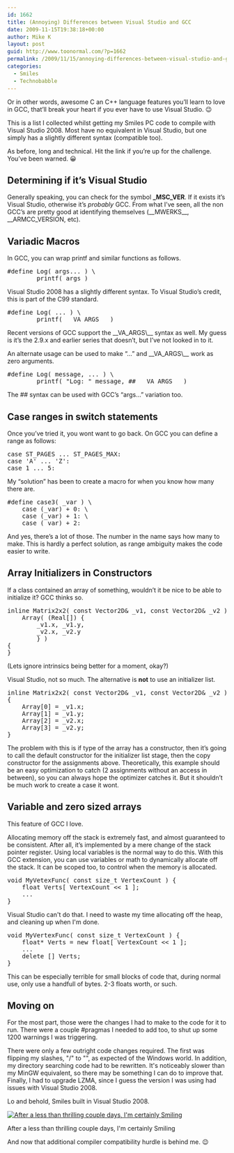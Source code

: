 ```yaml
---
id: 1662
title: (Annoying) Differences between Visual Studio and GCC
date: 2009-11-15T19:38:18+00:00
author: Mike K
layout: post
guid: http://www.toonormal.com/?p=1662
permalink: /2009/11/15/annoying-differences-between-visual-studio-and-gcc/
categories:
  - Smiles
  - Technobabble
---
```

Or in other words, awesome C an C++ language features you&#8217;ll learn to love in GCC, that&#8217;ll break your heart if you ever have to use Visual Studio. 😉

This is a list I collected whilst getting my Smiles PC code to compile with Visual Studio 2008. Most have no equivalent in Visual Studio, but one simply has a slightly different syntax (compatible too).

As before, long and technical. Hit the link if you&#8217;re up for the challenge. You&#8217;ve been warned. 😀

<!--more-->

## Determining if it&#8217;s Visual Studio

Generally speaking, you can check for the symbol **\_MSC\_VER**. If it exists it&#8217;s Visual Studio, otherwise it&#8217;s _probably_ GCC. From what I&#8217;ve seen, all the non GCC&#8217;s are pretty good at identifying themselves (\_\_MWERKS\_\_, _\_ARMCC\_VERSION, etc).

## Variadic Macros

In GCC, you can wrap printf and similar functions as follows.

<pre>#define Log( args... ) \
        printf( args )</pre>

Visual Studio 2008 has a slightly different syntax. To Visual Studio&#8217;s credit, this is part of the C99 standard.

<pre>#define Log( ... ) \
        printf( __VA_ARGS__ )</pre>

Recent versions of GCC support the \_\_VA\_ARGS\\_\_ syntax as well. My guess is it&#8217;s the 2.9.x and earlier series that doesn&#8217;t, but I&#8217;ve not looked in to it.

An alternate usage can be used to make &#8220;&#8230;&#8221; and \_\_VA\_ARGS\\_\_ work as zero arguments.

<pre>#define Log( message, ... ) \
        printf( "Log: " message, ## __VA_ARGS__ )</pre>

The ## syntax can be used with GCC&#8217;s &#8220;args&#8230;&#8221; variation too.

## Case ranges in switch statements

Once you&#8217;ve tried it, you wont want to go back. On GCC you can define a range as follows:

<pre>case ST_PAGES ... ST_PAGES_MAX:
case 'A' ... 'Z':
case 1 ... 5:</pre>

My &#8220;solution&#8221; has been to create a macro for when you know how many there are.

<pre>#define case3( _var ) \
	case (_var) + 0: \
	case (_var) + 1: \
	case (_var) + 2:</pre>

And yes, there&#8217;s a lot of those. The number in the name says how many to make. This is hardly a perfect solution, as range ambiguity makes the code easier to write.

## Array Initializers in Constructors

If a class contained an array of something, wouldn&#8217;t it be nice to be able to initialize it? GCC thinks so.

<pre>inline Matrix2x2( const Vector2D& _v1, const Vector2D& _v2 ) :
	Array( (Real[]) { 
		_v1.x, _v1.y,
		_v2.x, _v2.y
		} )
{
}</pre>

(Lets ignore intrinsics being better for a moment, okay?)

Visual Studio, not so much. The alternative is **not** to use an initializer list.

<pre>inline Matrix2x2( const Vector2D& _v1, const Vector2D& _v2 )
{
	Array[0] = _v1.x;
	Array[1] = _v1.y;
	Array[2] = _v2.x;
	Array[3] = _v2.y;
}</pre>

The problem with this is if type of the array has a constructor, then it&#8217;s going to call the default constructor for the initializer list stage, then the copy constructor for the assignments above. Theoretically, this example should be an easy optimization to catch (2 assignments without an access in between), so you can always hope the optimizer catches it. But it shouldn&#8217;t be much work to create a case it wont.

## Variable and zero sized arrays

This feature of GCC I love.

Allocating memory off the stack is extremely fast, and almost guaranteed to be consistent. After all, it&#8217;s implemented by a mere change of the stack pointer register. Using local variables is the normal way to do this. With this GCC extension, you can use variables or math to dynamically allocate off the stack. It can be scoped too, to control when the memory is allocated.

<pre>void MyVetexFunc( const size_t VertexCount ) {
	float Verts[ VertexCount &lt;&lt; 1 ];
	...
}</pre>

Visual Studio can't do that. I need to waste my time allocating off the heap, and cleaning up when I'm done.

<pre>void MyVertexFunc( const size_t VertexCount ) {
	float* Verts = new float[ VertexCount &lt;&lt; 1 ];
	...
	delete [] Verts;
}</pre>

This can be especially terrible for small blocks of code that, during normal use, only use a handfull of bytes. 2-3 floats worth, or such.

## Moving on

For the most part, those were the changes I had to make to the code for it to run. There were a couple #pragmas I needed to add too, to shut up some 1200 warnings I was triggering.

There were only a few outright code changes required. The first was flipping my slashes, "/" to "\", as expected of the Windows world. In addition, my directory searching code had to be rewritten. It's noticeably slower than my MinGW equivalent, so there may be something I can do to improve that. Finally, I had to upgrade LZMA, since I guess the version I was using had issues with Visual Studio 2008.

Lo and behold, Smiles built in Visual Studio 2008.

<div id="attachment_1694" style="max-width: 650px" class="wp-caption aligncenter">
  <a href="/wp-content/uploads/2009/11/SmilesInMSVC.jpg"><img src="/wp-content/uploads/2009/11/SmilesInMSVC-640x400.jpg" alt="After a less than thrilling couple days, I&#039;m certainly Smiling" title="SmilesInMSVC" width="640" height="400" class="size-large wp-image-1694" srcset="http://blog.toonormal.com/wp-content/uploads/2009/11/SmilesInMSVC-640x400.jpg 640w, http://blog.toonormal.com/wp-content/uploads/2009/11/SmilesInMSVC-450x281.jpg 450w, http://blog.toonormal.com/wp-content/uploads/2009/11/SmilesInMSVC.jpg 1440w" sizes="(max-width: 640px) 100vw, 640px" /></a>
  
  <p class="wp-caption-text">
    After a less than thrilling couple days, I'm certainly Smiling
  </p>
</div>

And now that additional compiler compatibility hurdle is behind me. 😉